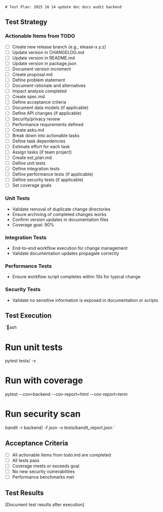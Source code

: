     # Test Plan: 2025 10 14 update doc docs audit backend

## Test Strategy

### Actionable Items from TODO
- [ ] Create new release branch (e.g., elease-x.y.z)
- [ ] Update version in CHANGELOG.md
- [ ] Update version in README.md
- [ ] Update version in package.json
- [ ] Document version increment
- [ ] Create proposal.md
- [ ] Define problem statement
- [ ] Document rationale and alternatives
- [ ] Impact analysis completed
- [ ] Create spec.md
- [ ] Define acceptance criteria
- [ ] Document data models (if applicable)
- [ ] Define API changes (if applicable)
- [ ] Security/privacy review
- [ ] Performance requirements defined
- [ ] Create 	asks.md
- [ ] Break down into actionable tasks
- [ ] Define task dependencies
- [ ] Estimate effort for each task
- [ ] Assign tasks (if team project)
- [ ] Create 	est_plan.md
- [ ] Define unit tests
- [ ] Define integration tests
- [ ] Define performance tests (if applicable)
- [ ] Define security tests (if applicable)
- [ ] Set coverage goals

### Unit Tests
- Validate removal of duplicate change directories
- Ensure archiving of completed changes works
- Confirm version updates in documentation files
- Coverage goal: 90%

### Integration Tests
- End-to-end workflow execution for change management
- Validate documentation updates propagate correctly

### Performance Tests
- Ensure workflow script completes within 10s for typical change

### Security Tests
- Validate no sensitive information is exposed in documentation or scripts

## Test Execution

`ash
# Run unit tests
pytest tests/ -v

# Run with coverage
pytest --cov=backend --cov-report=html --cov-report=term

# Run security scan
bandit -r backend/ -f json -o tests/bandit_report.json
`

## Acceptance Criteria

- [ ] All actionable items from todo.md are completed
- [ ] All tests pass
- [ ] Coverage meets or exceeds goal
- [ ] No new security vulnerabilities
- [ ] Performance benchmarks met

## Test Results

[Document test results after execution]
